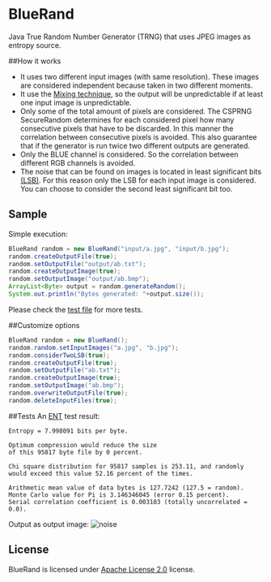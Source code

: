 # BlueRand
Java True Random Number Generator (TRNG) that uses JPEG images as entropy source.

##How it works
* It uses two different input images (with same resolution). These images are considered independent because taken in two different moments. 
* It use the [Mixing technique](https://tools.ietf.org/html/rfc4086#section-5), so the output will be unpredictable if at least one input image is unpredictable.
* Only some of the total amount of pixels are considered. The CSPRNG SecureRandom determines for each considered pixel how many consecutive pixels that have to be discarded. In this manner the correlation between consecutive pixels is avoided. This also guarantee that if the generator is run twice two different outputs are generated.
* Only the BLUE channel is considered. So the correlation between different RGB channels is avoided.
* The noise that can be found on images is located in least significant bits [(LSB)](https://en.wikipedia.org/wiki/Least_significant_bit). For this reason only the LSB for each input image is considered. You can choose to consider the second least significant bit too.

## Sample
Simple execution:
```java
BlueRand random = new BlueRand("input/a.jpg", "input/b.jpg");
random.createOutputFile(true);
random.setOutputFile("output/ab.txt");
random.createOutputImage(true);
random.setOutputImage("output/ab.bmp");
ArrayList<Byte> output = random.generateRandom();
System.out.println("Bytes generated: "+output.size());
```
Please check the [test file](sample/Sample.java) for more tests.

##Customize options
```java
BlueRand random = new BlueRand();
random.random.setInputImages("a.jpg", "b.jpg");
random.considerTwoLSB(true);
random.createOutputFile(true);
random.setOutputFile("ab.txt");
random.createOutputImage(true);
random.setOutputImage("ab.bmp");
random.overwriteOutputFile(true);
random.deleteInputFiles(true);
```

##Tests
An [ENT](http://www.fourmilab.ch/random/) test result:
```
Entropy = 7.998091 bits per byte.

Optimum compression would reduce the size
of this 95817 byte file by 0 percent.

Chi square distribution for 95817 samples is 253.11, and randomly
would exceed this value 52.16 percent of the times.

Arithmetic mean value of data bytes is 127.7242 (127.5 = random).
Monte Carlo value for Pi is 3.146346045 (error 0.15 percent).
Serial correlation coefficient is 0.003103 (totally uncorrelated = 0.0).
```

Output as output image:
![noise](https://github.com/prgpascal/bluerand/blob/master/sample/output/multiRuns_output.bmp)

## License
BlueRand is licensed under [Apache License 2.0](http://www.apache.org/licenses/LICENSE-2.0) license.
